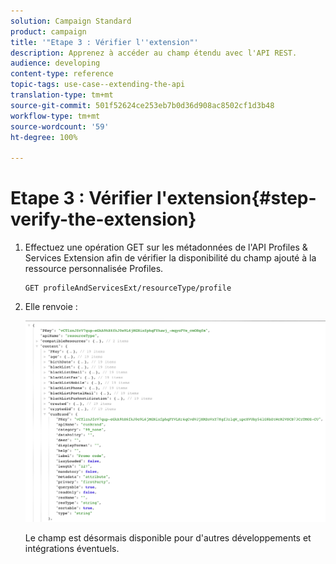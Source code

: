 ```yaml
---
solution: Campaign Standard
product: campaign
title: '"Etape 3 : Vérifier l''extension"'
description: Apprenez à accéder au champ étendu avec l'API REST.
audience: developing
content-type: reference
topic-tags: use-case--extending-the-api
translation-type: tm+mt
source-git-commit: 501f52624ce253eb7b0d36d908ac8502cf1d3b48
workflow-type: tm+mt
source-wordcount: '59'
ht-degree: 100%

---
```



# Etape 3 : Vérifier l&#39;extension{#step-verify-the-extension}

1. Effectuez une opération GET sur les métadonnées de l&#39;API Profiles &amp; Services Extension afin de vérifier la disponibilité du champ ajouté à la ressource personnalisée Profiles.

   ```
   GET profileAndServicesExt/resourceType/profile
   ```

1. Elle renvoie :

   ![](assets/extendpandsapiview.png)

   Le champ est désormais disponible pour d&#39;autres développements et intégrations éventuels.

